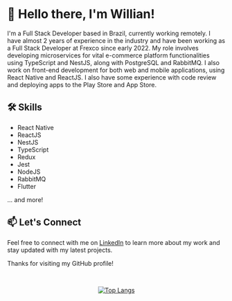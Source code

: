 # 👋 Hello there, I'm Willian!

I'm a Full Stack Developer based in Brazil, currently working remotely. I have almost 2 years of experience in the industry and have been working as a Full Stack Developer at Frexco since early 2022. My role involves developing microservices for vital e-commerce platform functionalities using TypeScript and NestJS, along with PostgreSQL and RabbitMQ. I also work on front-end development for both web and mobile applications, using React Native and ReactJS. I also have some experience with code review and deploying apps to the Play Store and App Store.

## 🛠️ Skills

- React Native
- ReactJS
- NestJS
- TypeScript
- Redux
- Jest
- NodeJS
- RabbitMQ
- Flutter

... and more!

## 📫 Let's Connect

Feel free to connect with me on [LinkedIn](https://www.linkedin.com/in/willian-peres-de-oliveira/) to learn more about my work and stay updated with my latest projects.

Thanks for visiting my GitHub profile!

<br>

<div align='center'>

  [![Top Langs](https://github-readme-stats.vercel.app/api/top-langs/?username=willperes&layout=compact&theme=omni)](https://github.com/anuraghazra/github-readme-stats)
</div>
